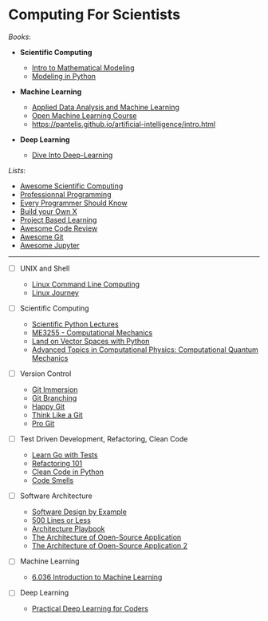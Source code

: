 # Computing For Scientists

_Books_:

- **Scientific Computing**

  - [Intro to Mathematical Modeling](https://ubcmath.github.io/MATH360/README.html)
  - [Modeling in Python](https://allendowney.github.io/ModSimPy/index.html)

- **Machine Learning**
  
  - [Applied Data Analysis and Machine Learning](https://compphysics.github.io/MachineLearning/doc/LectureNotes/_build/html/intro.html)
  - [Open Machine Learning Course](https://mlcourse.ai/book/index.html)
  - https://pantelis.github.io/artificial-intelligence/intro.html

- **Deep Learning**

  - [Dive Into Deep-Learning](https://d2l.ai/)

_Lists_:

- [Awesome Scientific Computing](https://github.com/nschloe/awesome-scientific-computing)
- [Professionnal Programming](https://github.com/charlax/professional-programming)
- [Every Programmer Should Know](https://github.com/mtdvio/every-programmer-should-know)
- [Build your Own X](https://github.com/codecrafters-io/build-your-own-x)
- [Project Based Learning](https://github.com/practical-tutorials/project-based-learning)
- [Awesome Code Review](https://github.com/joho/awesome-code-review)
- [Awesome Git](https://github.com/dictcp/awesome-git)
- [Awesome Jupyter](https://github.com/markusschanta/awesome-jupyter)

---

- [ ] UNIX and Shell

  - [Linux Command Line Computing](https://learnbyexample.github.io/cli-computing/cover.html)
  - [Linux Journey](https://linuxjourney.com/)

- [ ] Scientific Computing

  - [Scientific Python Lectures](https://lectures.scientific-python.org/)
  - [ME3255 - Computational Mechanics](https://cooperrc.github.io/computational-mechanics/README.html#)
  - [Land on Vector Spaces with Python](https://openedx.seas.gwu.edu/courses/course-v1:GW+EngComp4+2019/about)
  - [Advanced Topics in Computational Physics: Computational Quantum Mechanics](https://compphysics.github.io/ComputationalPhysics2/doc/LectureNotes/_build/html/intro.html)

- [ ] Version Control

  - [Git Immersion](https://gitimmersion.com/)
  - [Git Branching](https://learngitbranching.js.org/)
  - [Happy Git](https://happygitwithr.com/)
  - [Think Like a Git](https://think-like-a-git.net/sections/about-this-site.html)
  - [Pro Git](https://git-scm.com/book/en/v2)

- [ ] Test Driven Development, Refactoring, Clean Code

  - [Learn Go with Tests](https://quii.gitbook.io/learn-go-with-tests)
  - [Refactoring 101](https://refactoring-101.readthedocs.io/en/latest/index.html)
  - [Clean Code in Python](https://github.com/zedr/clean-code-python)
  - [Code Smells](https://luzkan.github.io/smells/)

- [ ] Software Architecture

  - [Software Design by Example](https://third-bit.com/sdxpy/)
  - [500 Lines or Less](https://aosabook.org/en/index.html)
  - [Architecture Playbook ](https://nocomplexity.com/documents/arplaybook/index.html)
  - [The Architecture of Open-Source Application](https://aosabook.org/en/)
  - [The Architecture of Open-Source Application 2](https://aosabook.org/en/index.html)


- [ ] Machine Learning
  
  - [ 6.036 Introduction to Machine Learning ](https://openlearninglibrary.mit.edu/courses/course-v1:MITx+6.036+1T2019/about)

- [ ] Deep Learning

    - [Practical Deep Learning for Coders](https://course.fast.ai/)
    


